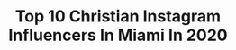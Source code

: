 ---
title: Top 10 Christian Instagram Influencers In Miami In 2020
description: >-
  Find top christian Instagram influencers in Miami in 2020. Most popular hashtags: #miamilife #haircut #tiktokfamous #lifestyle.
platform: Instagram
profiles:
  - username: "_alexulloaa_"
    fullname: >-
      Alex Ulloa
    location: "United States"
    followers: 2356
    engagement: 2008
    commentsToLikes: 0.042315
    id: ck6tt9iq19dem0j710xplbx16
    verified: false
    hashtags: "#highschoolbaseball, #collegebaseball, #travelbaseball, #baseballamerica"
  - username: "lizzieifbbpro"
    fullname: >-
      𝓛𝓲𝔃𝔃𝓲𝓮 𝓘𝓕𝓑𝓑 𝓑𝓲𝓴𝓲𝓷𝓲 𝓟𝓻𝓸
    location: "United States"
    followers: 38189
    engagement: 128
    commentsToLikes: 0.097268
    id: ck6ufo4try5w40j71q7926qdt
    verified: false
    hashtags: "#christianrap, #roguefitness, #athomefitness, #zoomyogaclasses"
  - username: "maxhenryparkour"
    fullname: >-
      Max Henry
    location: "United States"
    followers: 18360
    engagement: 567
    commentsToLikes: 0.025190
    id: ck6u2m9plsmfv0j71rlywro9y
    verified: false
    hashtags: "#doitforthefuture, #saveyourclips"
  - username: "estradac11"
    fullname: >-
      Christian Estrada
    location: "United States"
    followers: 56056
    engagement: 283
    commentsToLikes: 0.029264
    id: ck5zxxo7l8uq60i14x2w6d85f
    verified: true
    hashtags: "#exclivmen, #nicaragua, #cerronegrovolcano, #sandboarding"
  - username: "chrisxmendez"
    fullname: >-
      Christian
    location: "United States"
    followers: 6593
    engagement: 975
    commentsToLikes: 0.020003
    id: ck5qcbrpvpt0y0i11x97kc9lg
    verified: false
    hashtags: "#socialdistancing, #rupaulsdragraceseason12, #miamibeachpride, #workingoutinthesunisnotfun"
  - username: "geraldstylist"
    fullname: >-
      Gerald Santiago
    location: "United States"
    followers: 42690
    engagement: 292
    commentsToLikes: 0.037383
    id: ck135jh5v1qip0i19uu88fwqe
    verified: false
    hashtags: "#cuarentena, #clasevirtual, #beforeandafter, #color"
  - username: "jpark_fit"
    fullname: >-
      Jeremy Park
    location: "United States"
    followers: 32856
    engagement: 662
    commentsToLikes: 0.012939
    id: ck14jv00imbpk0i1994ls6621
    verified: false
    hashtags: "#giving, #savethis, #yogamat, #gymlove"
  - username: "littlemaneg"
    fullname: >-
      Savon  Romeo😎🚀
    location: "United States"
    followers: 23810
    engagement: 409
    commentsToLikes: 0.031476
    id: ck8t0pqjrstzx0j7819583rt9
    verified: false
    hashtags: "#allmotor, #countyline, #jjautowerks, #smalltiremafia"
  - username: "i_ambleu"
    fullname: >-
      Bleu Reese LLJ✨
    location: "United States"
    followers: 10419
    engagement: 250
    commentsToLikes: 0.100743
    id: ck5ckx1qvxs840i11ovchczda
    verified: false
    hashtags: "#tiktoktrends, #eishafight, #fade, #dubsmashvideos"
  - username: "oliverdog"
    fullname: >-
      Christian Meier
    location: "United States"
    followers: 751313
    engagement: 141
    commentsToLikes: 0.022856
    id: ck6tvbig6l9zk0j71twvakk83
    verified: true
    hashtags: "#travel, #miamilife, #cocinanikkei, #nationalsiblingday"
---